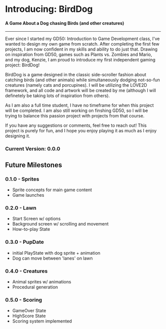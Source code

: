 # Introducing: BirdDog
#### A Game About a Dog chasing Birds (and other creatures)
---
Ever since I started my GD50: Introduction to Game Development class, I've wanted to design my own game from scratch. After completing the first few projects, I am now confident in my skills and ability to do just that. Drawing on inspiration from GD50, games such as Plants vs. Zombies and Mario, and my dog, Kenzie, I am proud to introduce my first independent gaming project: BirdDog!

BirdDog is a game designed in the classic side-scroller fashion about catching birds (and other animals) while simultaneously dodging not-so-fun creatures (namely cats and porcupines). I will be utilizing the LOVE2D framework, and all code and artwork will be created by me (although I will definetely be taking lots of inspiration from others).

As I am also a full time student, I have no timeframe for when this project will be completed. I am also still working on finshing GD50, so I will be trying to balance this passion project with projects from that course.

 If you have any suggestions or comments, feel free to reach out! This project is purely for fun, and I hope you enjoy playing it as much as I enjoy designing it.

### Current Version: 0.0.0


## Future Milestones

### 0.1.0 - Sprites
* Sprite concepts for main game content
* Game launches

### 0.2.0 - Lawn
* Start Screen w/ options
* Background screen w/ scrolling and movement
* How-to-play State

### 0.3.0 - PupDate
* initial PlayState with dog sprite + animation
* Dog can move between 'lanes' on lawn

### 0.4.0 - Creatures
* Animal sprites w/ animations
* Procedural generation

### 0.5.0 - Scoring
* GameOver State
* HighScore State
* Scoring system implemented
